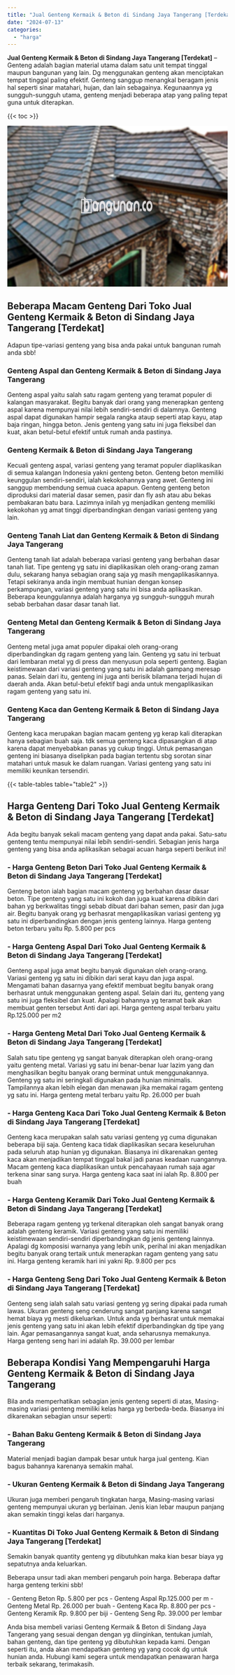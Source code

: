 ```yaml
---
title: "Jual Genteng Kermaik & Beton di Sindang Jaya Tangerang [Terdekat]"
date: "2024-07-13"
categories: 
  - "harga"
---
```


**Jual Genteng Kermaik & Beton di Sindang Jaya Tangerang \[Terdekat\]** – Genteng adalah bagian material utama dalam satu unit tempat tinggal maupun bangunan yang lain. Dg menggunakan genteng akan menciptakan tempat tinggal paling efektif. Genteng sanggup menangkal beragam jenis hal seperti sinar matahari, hujan, dan lain sebagainya. Kegunaannya yg sungguh-sungguh utama, genteng menjadi beberapa atap yang paling tepat guna untuk diterapkan.

{{< toc >}}

![Jual Genteng Kermaik & Beton di Sindang Jaya Tangerang [Terdekat]](/images/genteng-minimalis-murah19.png)

## Beberapa Macam Genteng Dari Toko Jual Genteng Kermaik & Beton di Sindang Jaya Tangerang \[Terdekat\]

Adapun tipe-variasi genteng yang bisa anda pakai untuk bangunan rumah anda sbb!

### Genteng Aspal dan Genteng Kermaik & Beton di Sindang Jaya Tangerang

Genteng aspal yaitu salah satu ragam genteng yang teramat populer di kalangan masyarakat. Begitu banyak dari orang yang menerapkan genteng aspal karena mempunyai nilai lebih sendiri-sendiri di dalamnya. Genteng aspal dapat digunakan hampir segala rangka ataup seperti atap kayu, atap baja ringan, hingga beton. Jenis genteng yang satu ini juga fleksibel dan kuat, akan betul-betul efektif untuk rumah anda pastinya.

### Genteng Kermaik & Beton di Sindang Jaya Tangerang

Kecuali genteng aspal, variasi genteng yang teramat populer diaplikasikan di semua kalangan Indonesia yakni genteng beton. Genteng beton memiliki keunggulan sendiri-sendiri, ialah kekokohannya yang awet. Genteng ini sanggup membendung semua cuaca apapun. Genteng genteng beton diproduksi dari material dasar semen, pasir dan fly ash atau abu bekas pembakaran batu bara. Lazimnya inilah yg menjadikan genteng memiliki kekokohan yg amat tinggi diperbandingkan dengan variasi genteng yang lain.

### Genteng Tanah Liat dan Genteng Kermaik & Beton di Sindang Jaya Tangerang

Genteng tanah liat adalah beberapa variasi genteng yang berbahan dasar tanah liat. Tipe genteng yg satu ini diaplikasikan oleh orang-orang zaman dulu, sekarang hanya sebagian orang saja yg masih mengaplikasikannya. Tetapi sekiranya anda ingin membuat hunian dengan konsep perkampungan, variasi genteng yang satu ini bisa anda aplikasikan. Beberapa keunggulannya adalah harganya yg sungguh-sungguh murah sebab berbahan dasar dasar tanah liat.

### Genteng Metal dan Genteng Kermaik & Beton di Sindang Jaya Tangerang

Genteng metal juga amat populer dipakai oleh orang-orang diperbandingkan dg ragam genteng yang lain. Genteng yg satu ini terbuat dari lembaran metal yg di press dan menyusun pola seperti genteng. Bagian keistimewaan dari variasi genteng yang satu ini adalah gampang meresap panas. Selain dari itu, genteng ini juga anti berisik bilamana terjadi hujan di daerah anda. Akan betul-betul efektif bagi anda untuk mengaplikasikan ragam genteng yang satu ini.

### Genteng Kaca dan Genteng Kermaik & Beton di Sindang Jaya Tangerang

Genteng kaca merupakan bagian macam genteng yg kerap kali diterapkan hanya sebagian buah saja. tdk semua genteng kaca dipasangkan di atap karena dapat menyebabkan panas yg cukup tinggi. Untuk pemasangan genteng ini biasanya diselipkan pada bagian tertentu sbg sorotan sinar matahari untuk masuk ke dalam ruangan. Variasi genteng yang satu ini memiliki keunikan tersendiri.

{{< table-tables table="table2" >}}

## Harga Genteng Dari Toko Jual Genteng Kermaik & Beton di Sindang Jaya Tangerang \[Terdekat\]

Ada begitu banyak sekali macam genteng yang dapat anda pakai. Satu-satu genteng tentu mempunyai nilai lebih sendiri-sendiri. Sebagian jenis harga genteng yang bisa anda aplikasikan sebagai acuan harga seperti berikut ini!

### \- Harga Genteng Beton Dari Toko Jual Genteng Kermaik & Beton di Sindang Jaya Tangerang \[Terdekat\]

Genteng beton ialah bagian macam genteng yg berbahan dasar dasar beton. Tipe genteng yang satu ini kokoh dan juga kuat karena dibikin dari bahan yg berkwalitas tinggi sebab dibuat dari bahan semen, pasir dan juga air. Begitu banyak orang yg berhasrat mengaplikasikan variasi genteng yg satu ini diperbandingkan dengan jenis genteng lainnya. Harga genteng beton terbaru yaitu Rp. 5.800 per pcs

### \- Harga Genteng Aspal Dari Toko Jual Genteng Kermaik & Beton di Sindang Jaya Tangerang \[Terdekat\]

Genteng aspal juga amat begitu banyak digunakan oleh orang-orang. Variasi genteng yg satu ini dibikin dari serat kayu dan juga aspal. Mengamati bahan dasarnya yang efektif membuat begitu banyak orang berhasrat untuk menggunakan genteng aspal. Selain dari itu, genteng yang satu ini juga fleksibel dan kuat. Apalagi bahannya yg teramat baik akan membuat genten tersebut Anti dari api. Harga genteng aspal terbaru yaitu Rp.125.000 per m2

### \- Harga Genteng Metal Dari Toko Jual Genteng Kermaik & Beton di Sindang Jaya Tangerang \[Terdekat\]

Salah satu tipe genteng yg sangat banyak diterapkan oleh orang-orang yaitu genteng metal. Variasi yg satu ini benar-benar luar lazim yang dan menghasilkan begitu banyak orang berminat untuk menggunakannya. Genteng yg satu ini seringkali digunakan pada hunian minimalis. Tampilannya akan lebih elegan dan menawan jika memakai ragam genteng yg satu ini. Harga genteng metal terbaru yaitu Rp. 26.000 per buah

### \- Harga Genteng Kaca Dari Toko Jual Genteng Kermaik & Beton di Sindang Jaya Tangerang \[Terdekat\]

Genteng kaca merupakan salah satu variasi genteng yg cuma digunakan beberapa biji saja. Genteng kaca tidak diaplikasikan secara keseluruhan pada seluruh atap hunian yg digunakan. Biasanya ini dikarenakan genteg kaca akan menjadikan tempat tinggal bakal jadi panas keadaan ruangannya. Macam genteng kaca diaplikasikan untuk pencahayaan rumah saja agar terkena sinar sang surya. Harga genteng kaca saat ini ialah Rp. 8.800 per buah

### \- Harga Genteng Keramik Dari Toko Jual Genteng Kermaik & Beton di Sindang Jaya Tangerang \[Terdekat\]

Beberapa ragam genteng yg terkenal diterapkan oleh sangat banyak orang adalah genteng keramik. Variasi genteng yang satu ini memiliki keistimewaan sendiri-sendiri diperbandingkan dg jenis genteng lainnya. Apalagi dg komposisi warnanya yang lebih unik, perihal ini akan menjadikan begitu banyak orang tertaik untuk menerapkan ragam genteng yang satu ini. Harga genteng keramik hari ini yakni Rp. 9.800 per pcs

### \- Harga Genteng Seng Dari Toko Jual Genteng Kermaik & Beton di Sindang Jaya Tangerang \[Terdekat\]

Genteng seng ialah salah satu variasi genteng yg sering dipakai pada rumah lawas. Ukuran genteng seng cenderung sangat panjang karena sangat hemat biaya yg mesti dikeluarkan. Untuk anda yg berhasrat untuk memakai jenis genteng yang satu ini akan lebih efektif diperbandingkan dg tipe yang lain. Agar pemasangannya sangat kuat, anda seharusnya memakunya. Harga genteng seng hari ini adalah Rp. 39.000 per lembar

## Beberapa Kondisi Yang Mempengaruhi Harga Genteng Kermaik & Beton di Sindang Jaya Tangerang

Bila anda memperhatikan sebagian jenis genteng seperti di atas, Masing-masing variasi genteng memiliki kelas harga yg berbeda-beda. Biasanya ini dikarenakan sebagian unsur seperti:

### \- Bahan Baku Genteng Kermaik & Beton di Sindang Jaya Tangerang

Material menjadi bagian dampak besar untuk harga jual genteng. Kian bagus bahannya karenanya semakin mahal.

### \- Ukuran Genteng Kermaik & Beton di Sindang Jaya Tangerang

Ukuran juga memberi pengaruh tingkatan harga, Masing-masing variasi genteng mempunyai ukuran yg berlainan. Jenis kian lebar maupun panjang akan semakin tinggi kelas dari harganya.

### \- Kuantitas Di Toko Jual Genteng Kermaik & Beton di Sindang Jaya Tangerang \[Terdekat\]

Semakin banyak quantity genteng yg dibutuhkan maka kian besar biaya yg sepatutnya anda keluarkan.

Beberapa unsur tadi akan memberi pengaruh poin harga. Beberapa daftar harga genteng terkini sbb!

\- Genteng Beton Rp. 5.800 per pcs - Genteng Aspal Rp.125.000 per m - Genteng Metal Rp. 26.000 per buah - Genteng Kaca Rp. 8.800 per pcs - Genteng Keramik Rp. 9.800 per biji - Genteng Seng Rp. 39.000 per lembar

Anda bisa membeli variasi Genteng Kermaik & Beton di Sindang Jaya Tangerang yang sesuai dengan dengan yg diinginkan, tentukan jumlah, bahan genteng, dan tipe genteng yg dibutuhkan kepada kami. Dengan seperti itu, anda akan mendapatkan genteng yg yang cocok dg untuk hunian anda. Hubungi kami segera untuk mendapatkan penawaran harga terbaik sekarang, terimakasih.

